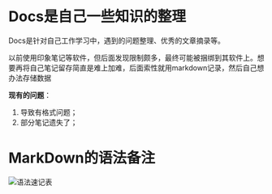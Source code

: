 # Docs是自己一些知识的整理

Docs是针对自己工作学习中，遇到的问题整理、优秀的文章摘录等。

以前使用印象笔记等软件，但后面发现限制颇多，最终可能被捆绑到其软件上。想要再将自己笔记留存简直是难上加难，后面索性就用markdown记录，然后自己想办法存储数据

**现有的问题**：
1. 导致有格式问题；
2. 部分笔记遗失了；

# MarkDown的语法备注

![语法速记表](https://pic-1253536986.cos.ap-nanjing.myqcloud.com/20220401112618.png)
